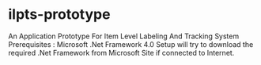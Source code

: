 # ilpts-prototype
An Application Prototype For Item Level Labeling And Tracking System
Prerequisites :  Microsoft .Net Framework 4.0 
Setup will try to download the required .Net Framework from Microsoft Site if connected to Internet.
